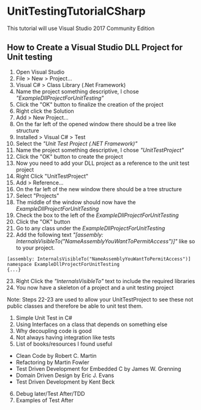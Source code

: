 # UnitTestingTutorialCSharp

This tutorial will use Visual Studio 2017 Community Edition

## How to Create a Visual Studio DLL Project for Unit testing

1. Open Visual Studio
2. File > New > Project...
3. Visual C# > Class Library (.Net Framework)
4. Name the project something descriptive, I chose *"ExampleDllProjectForUnitTesting"*
5. Click the "OK" button to finalize the creation of the project
6. Right click the Solution
7. Add > New Project...
8. On the far left of the opened window there should be a tree like structure
9. Installed > Visual C# > Test
10. Select the *"Unit Test Project (.NET Framework)"*
11. Name the project something descriptive, I chose *"UnitTestProject"*
12. Click the "OK" button to create the project
13. Now you need to add your DLL project as a reference to the unit test project
14. Right Click "UnitTestProject"
15. Add > Reference...
16. On the far left of the new window there should be a tree structure
17. Select "Projects"
18. The middle of the window should now have the *ExampleDllProjectForUnitTesting*
19. Check the box to the left of the *ExampleDllProjectForUnitTesting*
20. Click the "OK" button
21. Go to any class under the *ExampleDllProjectForUnitTesting*
22. Add the following text *"[assembly: InternalsVisibleTo("NameAssemblyYouWantToPermitAccess")]"* like so to your project.

```
[assembly: InternalsVisibleTo("NameAssemblyYouWantToPermitAccess")]
namespace ExampleDllProjectForUnitTesting
{...}
```
23. Right Click the *"InternalsVisibleTo"* text to include the required libraries
24. You now have a skeleton of a project and a unit testing project

Note: Steps 22-23 are used to allow your UnitTestProject to see these not public classes and therefore be able to unit test them.





1. Simple Unit Test in C#
2. Using Interfaces on a class that depends on something else 
3. Why decoupling code is good
4. Not always having integration like tests
5. List of books/resources I found useful

- Clean Code by Robert C. Martin
- Refactoring by Martin Fowler
- Test Driven Development for Embedded C by James W. Grenning
- Domain Driven Design by Eric J. Evans
- Test Driven Development by Kent Beck

6. Debug later/Test After/TDD
7. Examples of Test After
